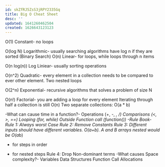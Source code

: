 ```yaml
---
id: skZfRJ5ZsS3jRPY2335Gq
title: Big O Cheat Sheet
desc: ''
updated: 1641260462504
created: 1626643123123
---
```


O(1) Constant- no loops

O(log N) Logarithmic- usually searching algorithms have log n if they are sorted (Binary Search) O(n) Linear- for loops, while loops through n items

O(n log(n)) Log Liniear- usually sorting operations

O(n^2) Quadratic- every element in a collection needs to be compared to ever other element. Two nested loops

O(2^n) Exponential- recursive algorithms that solves a problem of size N

O(n!) Factorial- you are adding a loop for every element
Iterating through half a collection is still O(n) Two separate collections: O(a * b)

-What can cause time in a function?-
Operations (+, -, *, /) Comparisons (<, >, ==)
Looping (for, while)
Outside Function call (function())
-Rule Book-
Rule 1: Always worst Case
Rule 2: Remove Constants
Rule 3: Different inputs should have different variables. O(a+b). A and B arrays nested would be O(a*b)
+ for steps in order
* for nested steps
Rule 4: Drop Non-dominant terms
-What causes Space complexity?-
Variables
Data Structures Function Call Allocations
